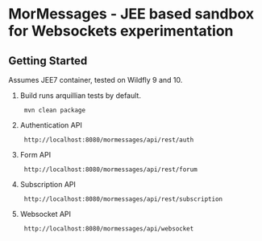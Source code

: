 # MorMessages - JEE based sandbox for Websockets experimentation

## Getting Started

Assumes JEE7 container, tested on Wildfly 9 and 10.

1. Build runs arquillian tests by default.
        
        mvn clean package
        
1. Authentication API

        http://localhost:8080/mormessages/api/rest/auth
        
1. Form API

        http://localhost:8080/mormessages/api/rest/forum

1. Subscription API

        http://localhost:8080/mormessages/api/rest/subscription
        
1. Websocket API

        http://localhost:8080/mormessages/api/websocket
